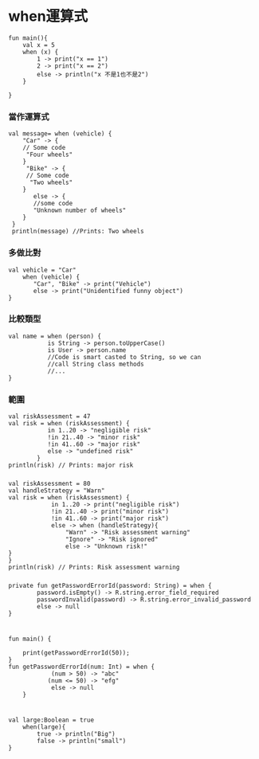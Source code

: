# when運算式
	fun main(){
	    val x = 5
	    when (x) {
	        1 -> print("x == 1")
	        2 -> print("x == 2")
	        else -> println("x 不是1也不是2")
	    }
	    
	}
### 當作運算式
	val message= when (vehicle) {
	    "Car" -> {
	    // Some code
	     "Four wheels"
	    }
	     "Bike" -> {
	     // Some code
	      "Two wheels"
	    }
	       else -> {
	       //some code
	       "Unknown number of wheels"
	    }
	 }
	 println(message) //Prints: Two wheels
	 
### 多做比對
	val vehicle = "Car"
	    when (vehicle) {
	       "Car", "Bike" -> print("Vehicle")
	       else -> print("Unidentified funny object")
	}

### 比較類型
	val name = when (person) {
	           is String -> person.toUpperCase()
	           is User -> person.name
	           //Code is smart casted to String, so we can
	           //call String class methods
	           //...
	}	

### 範圍
	val riskAssessment = 47
	val risk = when (riskAssessment) {
	           in 1..20 -> "negligible risk"
	           !in 21..40 -> "minor risk"
	           !in 41..60 -> "major risk"
	           else -> "undefined risk"
	        }
	println(risk) // Prints: major risk
	
### 

	val riskAssessment = 80
	val handleStrategy = "Warn"
	val risk = when (riskAssessment) {
	            in 1..20 -> print("negligible risk")
	            !in 21..40 -> print("minor risk")
	            !in 41..60 -> print("major risk")
	            else -> when (handleStrategy){
	                "Warn" -> "Risk assessment warning"
	                "Ignore" -> "Risk ignored"
	                else -> "Unknown risk!"
	}
	}
	println(risk) // Prints: Risk assessment warning

###
	private fun getPasswordErrorId(password: String) = when {
	        password.isEmpty() -> R.string.error_field_required
	        passwordInvalid(password) -> R.string.error_invalid_password
	        else -> null
	}
	
### 
~~~

fun main() {
    
    print(getPasswordErrorId(50));
}
fun getPasswordErrorId(num: Int) = when {
	        (num > 50) -> "abc"
	       (num <= 50) -> "efg"
	        else -> null
	}
	
~~~
	
###
	val large:Boolean = true
	    when(large){
	        true -> println("Big")
	        false -> println("small")
	}

	
